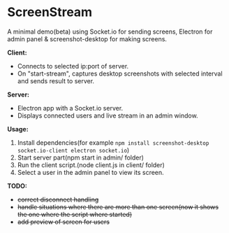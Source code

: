# ScreenStream

A minimal demo(beta) using Socket.io for sending screens, Electron for admin panel & screenshot-desktop for making screens.

**Client:**
- Connects to selected ip:port of server.
- On "start-stream", captures desktop screenshots with selected interval and sends result to server.

**Server:**
- Electron app with a Socket.io server.
- Displays connected users and live stream in an admin window.

**Usage:**
1. Install dependencies(for example  ```npm install screenshot-desktop socket.io-client electron socket.io```)
2. Start server part(npm start in admin/ folder)
2. Run the client script.(node client.js in client/ folder)
3. Select a user in the admin panel to view its screen.

**TODO:**
- ~~correct disconnect handling~~
- ~~handle situations where there are more than one screen(now it shows the one where the script where started)~~
- ~~add preview of screen for users~~